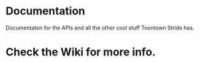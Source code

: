 # Documentation
Documentaton for the APIs and all the other cool stuff Toontown Stride has. 

# Check the Wiki for more info.
